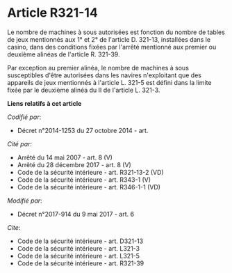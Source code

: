 # Article R321-14

Le nombre de machines à sous autorisées est fonction du nombre de tables de jeux mentionnés aux 1° et 2° de l'article D.
321-13, installées dans le casino, dans des conditions fixées par l'arrêté mentionné aux premier ou deuxième alinéas de
l'article R. 321-39. 

Par exception au premier alinéa, le nombre de machines à sous susceptibles d'être autorisées dans les navires n'exploitant
que des appareils de jeux mentionnés à l'article L. 321-5 est défini dans la limite fixée par le deuxième alinéa du II de
l'article L. 321-3.

**Liens relatifs à cet article**

_Codifié par_:

  - Décret n°2014-1253 du 27 octobre 2014 - art.

_Cité par_:

  - Arrêté du 14 mai 2007 - art. 8 (V)
  - Arrêté du 28 décembre 2017 - art. 8 (V)
  - Code de la sécurité intérieure - art. R321-13-2 (VD)
  - Code de la sécurité intérieure - art. R343-1 (V)
  - Code de la sécurité intérieure - art. R346-1-1 (VD)

_Modifié par_:

  - Décret n°2017-914 du 9 mai 2017 - art. 6

_Cite_:

  - Code de la sécurité intérieure - art. D321-13
  - Code de la sécurité intérieure - art. L321-3
  - Code de la sécurité intérieure - art. L321-5
  - Code de la sécurité intérieure - art. R321-39
